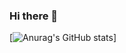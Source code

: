 ### Hi there 👋

[![Anurag's GitHub stats](https://github-readme-stats.vercel.app/api?username=adfilm2&hide=contribs,stars&show_icons=true)]

<!--
**adfilm2/adfilm2** is a ✨ _special_ ✨ repository because its `README.md` (this file) appears on your GitHub profile.

Here are some ideas to get you started:

- 🔭 I’m currently working on ...
- 🌱 I’m currently learning ...
- 👯 I’m looking to collaborate on ...
- 🤔 I’m looking for help with ...
- 💬 Ask me about ...
- 📫 How to reach me: ...
- 😄 Pronouns: ...
- ⚡ Fun fact: ...
-->
